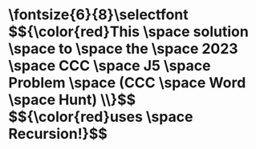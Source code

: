 <h1>
\fontsize{6}{8}\selectfont
$${\color{red}This \space solution \space to \space the \space 2023 \space CCC \space J5 \space Problem \space (CCC \space Word \space Hunt) \\}$$ 
$${\color{red}uses \space Recursion!}$$
</h1>
